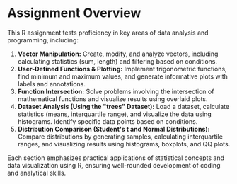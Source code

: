 # Assignment Overview
This R assignment tests proficiency in key areas of data analysis and programming, including:

1. **Vector Manipulation:** Create, modify, and analyze vectors, including calculating statistics (sum, length) and filtering based on conditions.
2. **User-Defined Functions & Plotting:** Implement trigonometric functions, find minimum and maximum values, and generate informative plots with labels and annotations.
3. **Function Intersection:** Solve problems involving the intersection of mathematical functions and visualize results using overlaid plots.
4. **Dataset Analysis (Using the "trees" Dataset):** Load a dataset, calculate statistics (means, interquartile range), and visualize the data using histograms. Identify specific data points based on conditions.
5. **Distribution Comparison (Student's t and Normal Distributions):** Compare distributions by generating samples, calculating interquartile ranges, and visualizing results using histograms, boxplots, and QQ plots.

Each section emphasizes practical applications of statistical concepts and data visualization using R, ensuring well-rounded development of coding and analytical skills.
